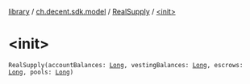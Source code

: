 [library](../../index.md) / [ch.decent.sdk.model](../index.md) / [RealSupply](index.md) / [&lt;init&gt;](./-init-.md)

# &lt;init&gt;

`RealSupply(accountBalances: `[`Long`](https://kotlinlang.org/api/latest/jvm/stdlib/kotlin/-long/index.html)`, vestingBalances: `[`Long`](https://kotlinlang.org/api/latest/jvm/stdlib/kotlin/-long/index.html)`, escrows: `[`Long`](https://kotlinlang.org/api/latest/jvm/stdlib/kotlin/-long/index.html)`, pools: `[`Long`](https://kotlinlang.org/api/latest/jvm/stdlib/kotlin/-long/index.html)`)`